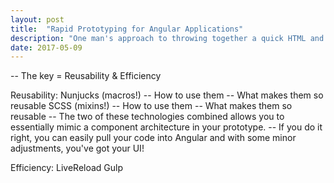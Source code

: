 ```yaml
---
layout: post
title:  "Rapid Prototyping for Angular Applications"
description: "One man's approach to throwing together a quick HTML and CSS prototype for an Angular (2+) app."
date: 2017-05-09
---
```

-- The key = Reusability & Efficiency

Reusability:
Nunjucks (macros!)
  -- How to use them
  -- What makes them so reusable
SCSS (mixins!)
  -- How to use them
  -- What makes them so reusable
-- The two of these technologies combined allows you to essentially mimic a component architecture in your prototype.
-- If you do it right, you can easily pull your code into Angular and with some minor adjustments, you've got your UI! 

Efficiency:
LiveReload
Gulp
